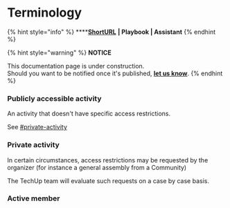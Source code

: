 # Terminology

{% hint style="info" %}
****[**ShortURL**](https://tiof.click/TUTerminology) **| Playbook | Assistant**
{% endhint %}



{% hint style="warning" %}
**NOTICE**

This documentation page is under construction.\
Should you want to be notified once it's published, [**let us know**](https://tiof.click/TIOFTarianUpdatesService).
{% endhint %}



### Publicly accessible activity

An activity that doesn't have specific access restrictions.

See [#private-activity](terminology.md#private-activity "mention")

### Private activity&#x20;

In certain circumstances, access restrictions may be requested by the organizer (for instance a general assembly from a Community)

The TechUp team will evaluate such requests on a case by case basis.



### Active member

